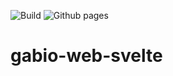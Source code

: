 ![Build](https://github.com/vigenere23/gabio-web-svelte/workflows/Build/badge.svg)
![Github pages](https://github.com/vigenere23/gabio-web-svelte/workflows/Github%20pages/badge.svg)

# gabio-web-svelte
